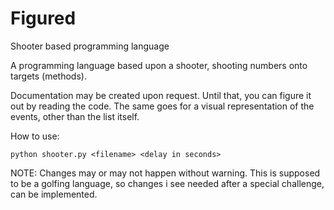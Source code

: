 # Figured
Shooter based programming language

A programming language based upon a shooter, shooting numbers onto targets (methods).

Documentation may be created upon request. Until that, you can figure it out by reading the code.
The same goes for a visual representation of the events, other than the list itself.

How to use:
```
python shooter.py <filename> <delay in seconds>
```

NOTE: Changes may or may not happen without warning.
This is supposed to be a golfing language, so changes i see needed after a special challenge, can be implemented.
